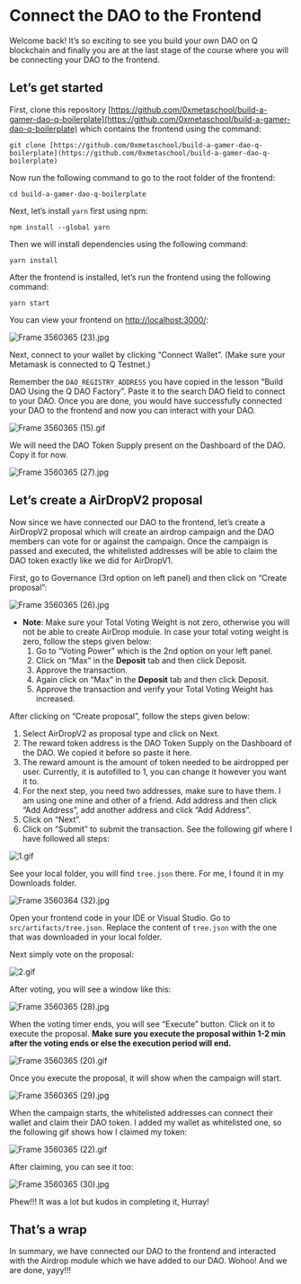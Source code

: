 # Connect the DAO to the Frontend

Welcome back! It’s so exciting to see you build your own DAO on Q blockchain and finally you are at the last stage of the course where you will be connecting your DAO to the frontend. 

## Let’s get started

First, clone this repository [https://github.com/0xmetaschool/build-a-gamer-dao-q-boilerplate](https://github.com/0xmetaschool/build-a-gamer-dao-q-boilerplate) which contains the frontend using the command:

```
git clone [https://github.com/0xmetaschool/build-a-gamer-dao-q-boilerplate](https://github.com/0xmetaschool/build-a-gamer-dao-q-boilerplate)
```

Now run the following command to go to the root folder of the frontend:

```
cd build-a-gamer-dao-q-boilerplate
```

Next, let’s install `yarn` first using npm:

```
npm install --global yarn
```

Then we will install dependencies using the following command:

```
yarn install
```

After the frontend is installed, let’s run the frontend using the following command:

```
yarn start
```

You can view your frontend on [http://localhost:3000/](http://localhost:3000/):


![Frame 3560365 (23).jpg](https://raw.githubusercontent.com/0xmetaschool/Learning-Projects/main/assests_for_all/assests_for_q/q-update/5.1.%20Connect%20the%20DAO%20to%20the%20Frontend/Frame_3560365_(23).webp)

Next, connect to your wallet by clicking “Connect Wallet”. (Make sure your Metamask is connected to Q Testnet.)

Remember the `DAO_REGISTRY_ADDRESS` you have copied in the lesson “Build DAO Using the Q DAO Factory”. Paste it to the search DAO field to connect to your DAO. Once you are done, you would have successfully connected your DAO to the frontend and now you can interact with your DAO.

![Frame 3560365 (15).gif](https://github.com/0xmetaschool/Learning-Projects/blob/main/assests_for_all/assests_for_q/q-update/5.1.%20Connect%20the%20DAO%20to%20the%20Frontend/gif_1.gif?raw=true)

We will need the DAO Token Supply present on the Dashboard of the DAO. Copy it for now.

![Frame 3560365 (27).jpg](https://raw.githubusercontent.com/0xmetaschool/Learning-Projects/main/assests_for_all/assests_for_q/q-update/5.1.%20Connect%20the%20DAO%20to%20the%20Frontend/Frame_3560365_(27).webp)

## Let’s create a AirDropV2 proposal

Now since we have connected our DAO to the frontend, let’s create a AirDropV2 proposal which will create an airdrop campaign and the DAO members can vote for or against the campaign. Once the campaign is passed and executed, the whitelisted addresses will be able to claim the DAO token exactly like we did for AirDropV1.

First, go to Governance (3rd option on left panel) and then click on “Create proposal”:

![Frame 3560365 (26).jpg](https://raw.githubusercontent.com/0xmetaschool/Learning-Projects/main/assests_for_all/assests_for_q/q-update/5.1.%20Connect%20the%20DAO%20to%20the%20Frontend/Frame_3560365_(26).webp)

- **Note**: Make sure your Total Voting Weight is not zero, otherwise you will not be able to create AirDrop module. In case your total voting weight is zero, follow the steps given below:
    1. Go to “Voting Power” which is the 2nd option on your left panel.
    2. Click on “Max” in the **Deposit** tab and then click Deposit.
    3. Approve the transaction.
    4. Again click on “Max” in the **Deposit** tab and then click Deposit.
    5. Approve the transaction and verify your Total Voting Weight has increased.

After clicking on “Create proposal”, follow the steps given below:

1. Select AirDropV2 as proposal type and click on Next.
2. The reward token address is the DAO Token Supply on the Dashboard of the DAO. We copied it before so paste it here.
3. The reward amount is the amount of token needed to be airdropped per user. Currently, it is autofilled to 1, you can change it however you want it to.
4. For the next step, you need two addresses, make sure to have them. I am using one mine and other of a friend. Add address and then click “Add Address”, add another address and click “Add Address”.
5. Click on “Next”.
6. Click on “Submit” to submit the transaction. See the following gif where I have followed all steps:

![1.gif](https://github.com/0xmetaschool/Learning-Projects/blob/main/assests_for_all/assests_for_q/q-update/5.1.%20Connect%20the%20DAO%20to%20the%20Frontend/gif_2.gif?raw=true)

See your local folder, you will find `tree.json` there. For me, I found it in my Downloads folder.

![Frame 3560364 (32).jpg](https://raw.githubusercontent.com/0xmetaschool/Learning-Projects/main/assests_for_all/assests_for_q/q-update/5.1.%20Connect%20the%20DAO%20to%20the%20Frontend/Frame_3560364_(32).webp)

Open your frontend code in your IDE or Visual Studio. Go to `src/artifacts/tree.json`. Replace the content of `tree.json` with the one that was downloaded in your local folder.

Next simply vote on the proposal:

![2.gif](https://github.com/0xmetaschool/Learning-Projects/blob/main/assests_for_all/assests_for_q/q-update/5.1.%20Connect%20the%20DAO%20to%20the%20Frontend/gif_3.gif?raw=true)

After voting, you will see a window like this:

![Frame 3560365 (28).jpg](https://raw.githubusercontent.com/0xmetaschool/Learning-Projects/main/assests_for_all/assests_for_q/q-update/5.1.%20Connect%20the%20DAO%20to%20the%20Frontend/Frame_3560365_(28).webp)

When the voting timer ends, you will see “Execute” button. Click on it to execute the proposal. **Make sure you execute the proposal within 1-2 min after the voting ends or else the execution period will end.**

![Frame 3560365 (20).gif](https://github.com/0xmetaschool/Learning-Projects/blob/main/assests_for_all/assests_for_q/q-update/5.1.%20Connect%20the%20DAO%20to%20the%20Frontend/gif_4.gif?raw=true)

Once you execute the proposal, it will show when the campaign will start.

![Frame 3560365 (29).jpg](https://raw.githubusercontent.com/0xmetaschool/Learning-Projects/main/assests_for_all/assests_for_q/q-update/5.1.%20Connect%20the%20DAO%20to%20the%20Frontend/Frame_3560365_(29).webp)

When the campaign starts, the whitelisted addresses can connect their wallet and claim their DAO token. I added my wallet as whitelisted one, so the following gif shows how I claimed my token:

![Frame 3560365 (22).gif](https://github.com/0xmetaschool/Learning-Projects/blob/main/assests_for_all/assests_for_q/q-update/5.1.%20Connect%20the%20DAO%20to%20the%20Frontend/gif_5.gif?raw=true)

After claiming, you can see it too:

![Frame 3560365 (30).jpg](https://raw.githubusercontent.com/0xmetaschool/Learning-Projects/main/assests_for_all/assests_for_q/q-update/5.1.%20Connect%20the%20DAO%20to%20the%20Frontend/Frame_3560365_(30).webp)

Phew!!! It was a lot but kudos in completing it, Hurray!

## That’s a wrap

In summary, we have connected our DAO to the frontend and interacted with the Airdrop module which we have added to our DAO. Wohoo! And we are done, yayy!!!